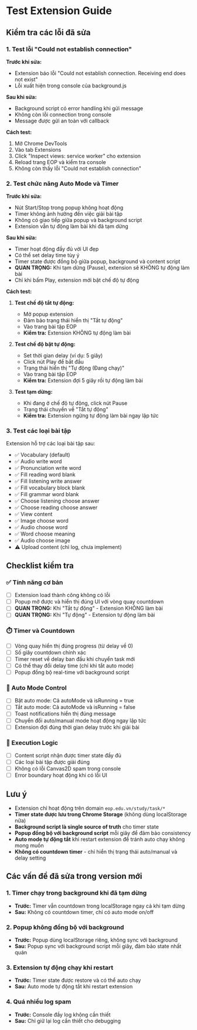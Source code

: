 # Test Extension Guide

## Kiểm tra các lỗi đã sửa

### 1. Test lỗi "Could not establish connection"

**Trước khi sửa:**
- Extension báo lỗi "Could not establish connection. Receiving end does not exist"
- Lỗi xuất hiện trong console của background.js

**Sau khi sửa:**
- Background script có error handling khi gửi message
- Không còn lỗi connection trong console
- Message được gửi an toàn với callback

**Cách test:**
1. Mở Chrome DevTools
2. Vào tab Extensions
3. Click "Inspect views: service worker" cho extension
4. Reload trang EOP và kiểm tra console
5. Không còn thấy lỗi "Could not establish connection"

### 2. Test chức năng Auto Mode và Timer

**Trước khi sửa:**
- Nút Start/Stop trong popup không hoạt động
- Timer không ảnh hưởng đến việc giải bài tập
- Không có giao tiếp giữa popup và background script
- Extension vẫn tự động làm bài khi đã tạm dừng

**Sau khi sửa:**
- Timer hoạt động đầy đủ với UI đẹp
- Có thể set delay time tùy ý
- Timer state được đồng bộ giữa popup, background và content script
- **QUAN TRỌNG:** Khi tạm dừng (Pause), extension sẽ KHÔNG tự động làm bài
- Chỉ khi bấm Play, extension mới bật chế độ tự động

**Cách test:**
1. **Test chế độ tắt tự động:**
   - Mở popup extension
   - Đảm bảo trạng thái hiển thị "Tắt tự động"
   - Vào trang bài tập EOP
   - **Kiểm tra:** Extension KHÔNG tự động làm bài

2. **Test chế độ bật tự động:**
   - Set thời gian delay (ví dụ: 5 giây)
   - Click nút Play để bắt đầu
   - Trạng thái hiển thị "Tự động (Đang chạy)"
   - Vào trang bài tập EOP
   - **Kiểm tra:** Extension đợi 5 giây rồi tự động làm bài

3. **Test tạm dừng:**
   - Khi đang ở chế độ tự động, click nút Pause
   - Trạng thái chuyển về "Tắt tự động"
   - **Kiểm tra:** Extension ngừng tự động làm bài ngay lập tức

### 3. Test các loại bài tập

Extension hỗ trợ các loại bài tập sau:
- ✅ Vocabulary (default)
- ✅ Audio write word
- ✅ Pronunciation write word  
- ✅ Fill reading word blank
- ✅ Fill listening write answer
- ✅ Fill vocabulary block blank
- ✅ Fill grammar word blank
- ✅ Choose listening choose answer
- ✅ Choose reading choose answer
- ✅ View content
- ✅ Image choose word
- ✅ Audio choose word
- ✅ Word choose meaning
- ✅ Audio choose image
- ⚠️ Upload content (chỉ log, chưa implement)

## Checklist kiểm tra

### ✅ Tính năng cơ bản
- [ ] Extension load thành công không có lỗi
- [ ] Popup mở được và hiển thị đúng UI với vòng quay countdown
- [ ] **QUAN TRỌNG:** Khi "Tắt tự động" - Extension KHÔNG làm bài
- [ ] **QUAN TRỌNG:** Khi "Tự động" - Extension tự động làm bài

### ⏱️ Timer và Countdown
- [ ] Vòng quay hiển thị đúng progress (từ delay về 0)
- [ ] Số giây countdown chính xác
- [ ] Timer reset về delay ban đầu khi chuyển task mới
- [ ] Có thể thay đổi delay time (chỉ khi tắt auto mode)
- [ ] Popup đồng bộ real-time với background script

### 🔄 Auto Mode Control
- [ ] Bật auto mode: Cả autoMode và isRunning = true
- [ ] Tắt auto mode: Cả autoMode và isRunning = false
- [ ] Toast notifications hiển thị đúng message
- [ ] Chuyển đổi auto/manual mode hoạt động ngay lập tức
- [ ] Extension đợi đúng thời gian delay trước khi giải bài

### 🎯 Execution Logic
- [ ] Content script nhận được timer state đầy đủ
- [ ] Các loại bài tập được giải đúng
- [ ] Không có lỗi Canvas2D spam trong console
- [ ] Error boundary hoạt động khi có lỗi UI

## Lưu ý

- Extension chỉ hoạt động trên domain `eop.edu.vn/study/task/*`
- **Timer state được lưu trong Chrome Storage** (không dùng localStorage nữa)
- **Background script là single source of truth** cho timer state
- **Popup đồng bộ với background script** mỗi giây để đảm bảo consistency
- **Auto mode tự động tắt** khi restart extension để tránh auto chạy không mong muốn
- **Không có countdown timer** - chỉ hiển thị trạng thái auto/manual và delay setting

## Các vấn đề đã sửa trong version mới

### 1. Timer chạy trong background khi đã tạm dừng
- **Trước:** Timer vẫn countdown trong localStorage ngay cả khi tạm dừng
- **Sau:** Không có countdown timer, chỉ có auto mode on/off

### 2. Popup không đồng bộ với background
- **Trước:** Popup dùng localStorage riêng, không sync với background
- **Sau:** Popup sync với background script mỗi giây, đảm bảo state nhất quán

### 3. Extension tự động chạy khi restart
- **Trước:** Timer state được restore và có thể auto chạy
- **Sau:** Auto mode tự động tắt khi restart extension

### 4. Quá nhiều log spam
- **Trước:** Console đầy log không cần thiết
- **Sau:** Chỉ giữ lại log cần thiết cho debugging
